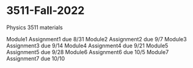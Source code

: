 # 3511-Fall-2022
Physics 3511 materials

Module1 Assignment1 due 8/31
Module2 Assignment2 due 9/7
Module3 Assignment3 due 9/14
Module4 Assignment4 due 9/21
Module5 Assignment5 due 9/28
Module6 Assignment6 due 10/5
Module7 Assignment7 due 10/10
